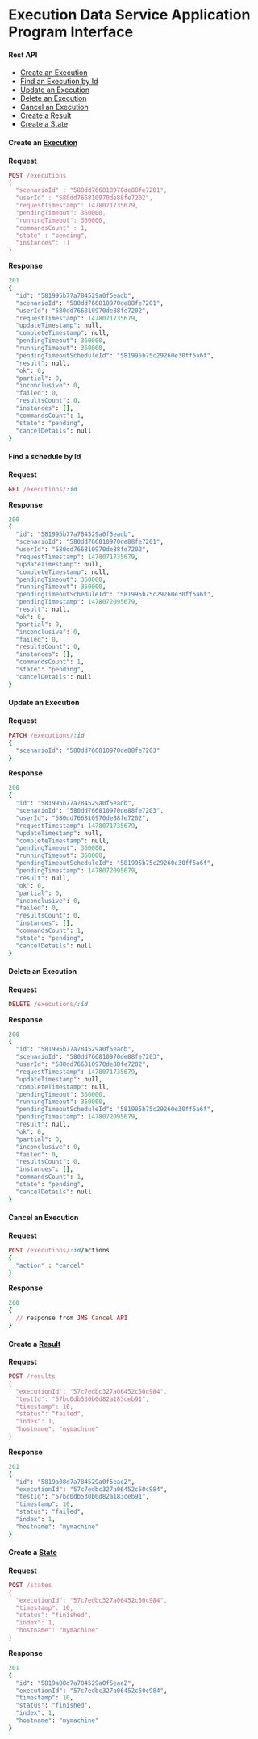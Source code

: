 # Execution Data Service Application Program Interface

#### Rest API
* [Create an Execution](#create-an-execution)
* [Find an Execution by Id](#find-an-execution-by-id)
* [Update an Execution](#update-an-execution)
* [Delete an Execution](#delete-an-execution)
* [Cancel an Execution](#cancel-an-execution)
* [Create a Result](#create-a-result)
* [Create a State](#create-a-state)

#### Create an [Execution](DATAMODEL.md) 
**Request**
```ruby
POST /executions
{
  "scenarioId" : "580dd766810970de88fe7201",
  "userId" : "580dd766810970de88fe7202",
  "requestTimestamp": 1478071735679,
  "pendingTimeout": 360000,
  "runningTimeout": 360000,
  "commandsCount" : 1,
  "state" : "pending",
  "instances": []
}
```

**Response**
```ruby
201
{
  "id": "581995b77a784529a0f5eadb",
  "scenarioId": "580dd766810970de88fe7201",
  "userId": "580dd766810970de88fe7202",
  "requestTimestamp": 1478071735679,
  "updateTimestamp": null,
  "completeTimestamp": null,
  "pendingTimeout": 360000,
  "runningTimeout": 360000,
  "pendingTimeoutScheduleId": "581995b75c29260e30ff5a6f",
  "result": null,
  "ok": 0,
  "partial": 0,
  "inconclusive": 0,
  "failed": 0,
  "resultsCount": 0,
  "instances": [],
  "commandsCount": 1,
  "state": "pending",
  "cancelDetails": null
}
```

#### Find a schedule by Id
**Request**
```ruby
GET /executions/:id
```
**Response**
```ruby
200
{
  "id": "581995b77a784529a0f5eadb",
  "scenarioId": "580dd766810970de88fe7201",
  "userId": "580dd766810970de88fe7202",
  "requestTimestamp": 1478071735679,
  "updateTimestamp": null,
  "completeTimestamp": null,
  "pendingTimeout": 360000,
  "runningTimeout": 360000,
  "pendingTimeoutScheduleId": "581995b75c29260e30ff5a6f",
  "pendingTimestamp": 1478072095679,
  "result": null,
  "ok": 0,
  "partial": 0,
  "inconclusive": 0,
  "failed": 0,
  "resultsCount": 0,
  "instances": [],
  "commandsCount": 1,
  "state": "pending",
  "cancelDetails": null
}
```

#### Update an Execution
**Request**
```ruby
PATCH /executions/:id
{
  "scenarioId": "580dd766810970de88fe7203"
}
```
**Response**
```ruby
200
{
  "id": "581995b77a784529a0f5eadb",
  "scenarioId": "580dd766810970de88fe7203",
  "userId": "580dd766810970de88fe7202",
  "requestTimestamp": 1478071735679,
  "updateTimestamp": null,
  "completeTimestamp": null,
  "pendingTimeout": 360000,
  "runningTimeout": 360000,
  "pendingTimeoutScheduleId": "581995b75c29260e30ff5a6f",
  "pendingTimestamp": 1478072095679,
  "result": null,
  "ok": 0,
  "partial": 0,
  "inconclusive": 0,
  "failed": 0,
  "resultsCount": 0,
  "instances": [],
  "commandsCount": 1,
  "state": "pending",
  "cancelDetails": null
}
```

#### Delete an Execution
**Request**
```ruby
DELETE /executions/:id
```
**Response**
```ruby
200
{
  "id": "581995b77a784529a0f5eadb",
  "scenarioId": "580dd766810970de88fe7203",
  "userId": "580dd766810970de88fe7202",
  "requestTimestamp": 1478071735679,
  "updateTimestamp": null,
  "completeTimestamp": null,
  "pendingTimeout": 360000,
  "runningTimeout": 360000,
  "pendingTimeoutScheduleId": "581995b75c29260e30ff5a6f",
  "pendingTimestamp": 1478072095679,
  "result": null,
  "ok": 0,
  "partial": 0,
  "inconclusive": 0,
  "failed": 0,
  "resultsCount": 0,
  "instances": [],
  "commandsCount": 1,
  "state": "pending",
  "cancelDetails": null
}
```

#### Cancel an Execution
**Request**
```ruby
POST /executions/:id/actions
{
  "action" : "cancel"
}
```

**Response**
```ruby
200
{
  // response from JMS Cancel API
}
```

#### Create a [Result](DATAMODEL.md)
**Request**
```ruby
POST /results
{
  "executionId": "57c7edbc327a06452c50c984",
  "testId": "57bc0db530b0d82a183ceb91",
  "timestamp": 10,
  "status": "failed",
  "index": 1,
  "hostname": "mymachine"
}
```
**Response**
```ruby
201
{
  "id": "5819a08d7a784529a0f5eae2",
  "executionId": "57c7edbc327a06452c50c984",
  "testId": "57bc0db530b0d82a183ceb91",
  "timestamp": 10,
  "status": "failed",
  "index": 1,
  "hostname": "mymachine"
}
```

#### Create a [State](DATAMODEL.md)
**Request**
```ruby
POST /states
{
  "executionId": "57c7edbc327a06452c50c984",
  "timestamp": 10,
  "status": "finished",
  "index": 1,
  "hostname": "mymachine"
}
```
**Response**
```ruby
201
{
  "id": "5819a08d7a784529a0f5eae2",
  "executionId": "57c7edbc327a06452c50c984",
  "timestamp": 10,
  "status": "finished",
  "index": 1,
  "hostname": "mymachine"
}
```



